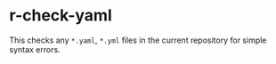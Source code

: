# r-check-yaml

This checks any `*.yaml`, `*.yml` files in the current repository for simple syntax errors.
